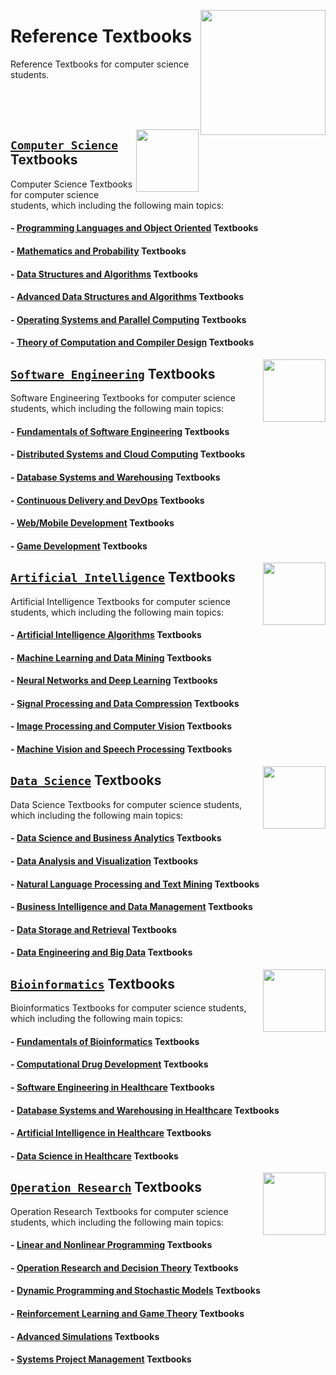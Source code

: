 <img align="right" width="200" src="https://github.com/cs-MohamedAyman/cs-MohamedAyman/blob/main/repos-logos/reference-textbooks.jpg"></img>

# Reference Textbooks
Reference Textbooks for computer science students.

<br><br><br>

<img align="right" width="100" src="https://github.com/cs-MohamedAyman/cs-MohamedAyman/blob/main/repos-logos/computer-science-department.jpg">

## [`Computer Science`](https://github.com/cs-MohamedAyman/Hands-On-Experience/blob/master/Reference-Textbooks/Computer-Science/README.md) Textbooks
Computer Science Textbooks for computer science students, which including the following main topics:

#### - [Programming Languages and Object Oriented](https://github.com/cs-MohamedAyman/Hands-On-Experience/blob/master/Reference-Textbooks/Computer-Science/README.md) Textbooks
#### - [Mathematics and Probability](https://github.com/cs-MohamedAyman/Hands-On-Experience/blob/master/Reference-Textbooks/Computer-Science/README.md) Textbooks
#### - [Data Structures and Algorithms](https://github.com/cs-MohamedAyman/Hands-On-Experience/blob/master/Reference-Textbooks/Computer-Science/README.md) Textbooks
#### - [Advanced Data Structures and Algorithms](https://github.com/cs-MohamedAyman/Hands-On-Experience/blob/master/Reference-Textbooks/Computer-Science/README.md) Textbooks
#### - [Operating Systems and Parallel Computing](https://github.com/cs-MohamedAyman/Hands-On-Experience/blob/master/Reference-Textbooks/Computer-Science/README.md) Textbooks
#### - [Theory of Computation and Compiler Design](https://github.com/cs-MohamedAyman/Hands-On-Experience/blob/master/Reference-Textbooks/Computer-Science/README.md) Textbooks

<img align="right" width="100" src="https://github.com/cs-MohamedAyman/cs-MohamedAyman/blob/main/repos-logos/software-engineering-department.jpg">

## [`Software Engineering`](https://github.com/cs-MohamedAyman/Hands-On-Experience/blob/master/Reference-Textbooks/Software-Engineering/README.md) Textbooks
Software Engineering Textbooks for computer science students, which including the following main topics:

#### - [Fundamentals of Software Engineering](https://github.com/cs-MohamedAyman/Hands-On-Experience/blob/master/Reference-Textbooks/Software-Engineering/README.md) Textbooks
#### - [Distributed Systems and Cloud Computing](https://github.com/cs-MohamedAyman/Hands-On-Experience/blob/master/Reference-Textbooks/Software-Engineering/README.md) Textbooks
#### - [Database Systems and Warehousing](https://github.com/cs-MohamedAyman/Hands-On-Experience/blob/master/Reference-Textbooks/Software-Engineering/README.md) Textbooks
#### - [Continuous Delivery and DevOps](https://github.com/cs-MohamedAyman/Hands-On-Experience/blob/master/Reference-Textbooks/Software-Engineering/README.md) Textbooks
#### - [Web/Mobile Development](https://github.com/cs-MohamedAyman/Hands-On-Experience/blob/master/Reference-Textbooks/Software-Engineering/README.md) Textbooks
#### - [Game Development](https://github.com/cs-MohamedAyman/Hands-On-Experience/blob/master/Reference-Textbooks/Software-Engineering/README.md) Textbooks

<img align="right" width="100" src="https://github.com/cs-MohamedAyman/cs-MohamedAyman/blob/main/repos-logos/artificial-intelligence-department.jpg">

## [`Artificial Intelligence`](https://github.com/cs-MohamedAyman/Hands-On-Experience/blob/master/Reference-Textbooks/Artificial-Intelligence/README.md) Textbooks
Artificial Intelligence Textbooks for computer science students, which including the following main topics:

#### - [Artificial Intelligence Algorithms](https://github.com/cs-MohamedAyman/Hands-On-Experience/blob/master/Reference-Textbooks/Artificial-Intelligence/README.md) Textbooks
#### - [Machine Learning and Data Mining](https://github.com/cs-MohamedAyman/Hands-On-Experience/blob/master/Reference-Textbooks/Artificial-Intelligence/README.md) Textbooks
#### - [Neural Networks and Deep Learning](https://github.com/cs-MohamedAyman/Hands-On-Experience/blob/master/Reference-Textbooks/Artificial-Intelligence/README.md) Textbooks
#### - [Signal Processing and Data Compression](https://github.com/cs-MohamedAyman/Hands-On-Experience/blob/master/Reference-Textbooks/Artificial-Intelligence/README.md) Textbooks
#### - [Image Processing and Computer Vision](https://github.com/cs-MohamedAyman/Hands-On-Experience/blob/master/Reference-Textbooks/Artificial-Intelligence/README.md) Textbooks
#### - [Machine Vision and Speech Processing](https://github.com/cs-MohamedAyman/Hands-On-Experience/blob/master/Reference-Textbooks/Artificial-Intelligence/README.md) Textbooks

<img align="right" width="100" src="https://github.com/cs-MohamedAyman/cs-MohamedAyman/blob/main/repos-logos/data-science-department.jpg">

## [`Data Science`](https://github.com/cs-MohamedAyman/Hands-On-Experience/blob/master/Reference-Textbooks/Data-Science/README.md) Textbooks
Data Science Textbooks for computer science students, which including the following main topics:

#### - [Data Science and Business Analytics](https://github.com/cs-MohamedAyman/Hands-On-Experience/blob/master/Reference-Textbooks/Data-Science/README.md) Textbooks
#### - [Data Analysis and Visualization](https://github.com/cs-MohamedAyman/Hands-On-Experience/blob/master/Reference-Textbooks/Data-Science/README.md) Textbooks
#### - [Natural Language Processing and Text Mining](https://github.com/cs-MohamedAyman/Hands-On-Experience/blob/master/Reference-Textbooks/Data-Science/README.md) Textbooks
#### - [Business Intelligence and Data Management](https://github.com/cs-MohamedAyman/Hands-On-Experience/blob/master/Reference-Textbooks/Data-Science/README.md) Textbooks
#### - [Data Storage and Retrieval](https://github.com/cs-MohamedAyman/Hands-On-Experience/blob/master/Reference-Textbooks/Data-Science/README.md) Textbooks
#### - [Data Engineering and Big Data](https://github.com/cs-MohamedAyman/Hands-On-Experience/blob/master/Reference-Textbooks/Data-Science/README.md) Textbooks

<img align="right" width="100" src="https://github.com/cs-MohamedAyman/cs-MohamedAyman/blob/main/repos-logos/bioinformatics-department.jpg">

## [`Bioinformatics`](https://github.com/cs-MohamedAyman/Hands-On-Experience/blob/master/Reference-Textbooks/Bioinformatics/README.md) Textbooks
Bioinformatics Textbooks for computer science students, which including the following main topics:

#### - [Fundamentals of Bioinformatics](https://github.com/cs-MohamedAyman/Hands-On-Experience/blob/master/Reference-Textbooks/Bioinformatics/README.md) Textbooks
#### - [Computational Drug Development](https://github.com/cs-MohamedAyman/Hands-On-Experience/blob/master/Reference-Textbooks/Bioinformatics/README.md) Textbooks
#### - [Software Engineering in Healthcare](https://github.com/cs-MohamedAyman/Hands-On-Experience/blob/master/Reference-Textbooks/Bioinformatics/README.md) Textbooks
#### - [Database Systems and Warehousing in Healthcare](https://github.com/cs-MohamedAyman/Hands-On-Experience/blob/master/Reference-Textbooks/Bioinformatics/README.md) Textbooks
#### - [Artificial Intelligence in Healthcare](https://github.com/cs-MohamedAyman/Hands-On-Experience/blob/master/Reference-Textbooks/Bioinformatics/README.md) Textbooks
#### - [Data Science in Healthcare](https://github.com/cs-MohamedAyman/Hands-On-Experience/blob/master/Reference-Textbooks/Bioinformatics/README.md) Textbooks

<img align="right" width="100" src="https://github.com/cs-MohamedAyman/cs-MohamedAyman/blob/main/repos-logos/operation-research-department.jpg">

## [`Operation Research`](https://github.com/cs-MohamedAyman/Hands-On-Experience/blob/master/Reference-Textbooks/Operation-Research/README.md) Textbooks
Operation Research Textbooks for computer science students, which including the following main topics:

#### - [Linear and Nonlinear Programming](https://github.com/cs-MohamedAyman/Hands-On-Experience/blob/master/Reference-Textbooks/Operation-Research/README.md) Textbooks
#### - [Operation Research and Decision Theory](https://github.com/cs-MohamedAyman/Hands-On-Experience/blob/master/Reference-Textbooks/Operation-Research/README.md) Textbooks
#### - [Dynamic Programming and Stochastic Models](https://github.com/cs-MohamedAyman/Hands-On-Experience/blob/master/Reference-Textbooks/Operation-Research/README.md) Textbooks
#### - [Reinforcement Learning and Game Theory](https://github.com/cs-MohamedAyman/Hands-On-Experience/blob/master/Reference-Textbooks/Operation-Research/README.md) Textbooks
#### - [Advanced Simulations](https://github.com/cs-MohamedAyman/Hands-On-Experience/blob/master/Reference-Textbooks/Operation-Research/README.md) Textbooks
#### - [Systems Project Management](https://github.com/cs-MohamedAyman/Hands-On-Experience/blob/master/Reference-Textbooks/Operation-Research/README.md) Textbooks
